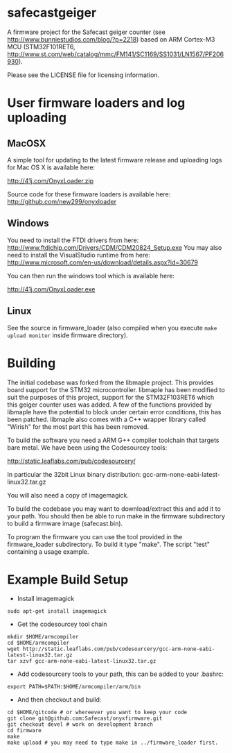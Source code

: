 safecastgeiger
==============

A firmware project for the Safecast geiger counter (see http://www.bunniestudios.com/blog/?p=2218) based on ARM Cortex-M3 MCU (STM32F101RET6, http://www.st.com/web/catalog/mmc/FM141/SC1169/SS1031/LN1567/PF206930).

Please see the LICENSE file for licensing information. 


User firmware loaders and log uploading
=======================================

MacOSX
------

A simple tool for updating to the latest firmware release and uploading logs for Mac OS X is available here:

http://41j.com/OnyxLoader.zip

Source code for these firmware loaders is available here: http://github.com/new299/onyxloader


Windows
-------

You need to install the FTDI drivers from here: http://www.ftdichip.com/Drivers/CDM/CDM20824_Setup.exe 
You may also need to install the VisualStudio runtime from here: http://www.microsoft.com/en-us/download/details.aspx?id=30679

You can then run the windows tool which is available here:

http://41j.com/OnyxLoader.exe


Linux
-------

See the source in firmware_loader (also compiled when you execute `make upload monitor` inside firmware directory).


Building
========

The initial codebase was forked from the libmaple project. This provides board support for the STM32 microcontroller. libmaple has been modified to suit the purposes of this project, support for the STM32F103RET6 which this geiger counter uses was added. A few of the functions provided by libmaple have the potential to block under certain error conditions, this has been patched. libmaple also comes with a C++ wrapper library called "Wirish" for the most part this has been removed.

To build the software you need a ARM G++ compiler toolchain that targets bare metal. We have been using the Codesourcey tools:

http://static.leaflabs.com/pub/codesourcery/

In particular the 32bit Linux binary distribution: gcc-arm-none-eabi-latest-linux32.tar.gz

You will also need a copy of imagemagick.

To build the codebase you may want to download/extract this and add it to your path. You should then be able to run make in the firmware subdirectory to build a firmware image (safecast.bin).

To program the firmware you can use the tool provided in the firmware_loader subdirectory. To build it type "make". The script "test" containing a usage example.

Example Build Setup
===================

* Install imagemagick

```
sudo apt-get install imagemagick
```
* Get the codesourcey tool chain

```
mkdir $HOME/armcompiler
cd $HOME/armcompiler
wget http://static.leaflabs.com/pub/codesourcery/gcc-arm-none-eabi-latest-linux32.tar.gz
tar xzvf gcc-arm-none-eabi-latest-linux32.tar.gz
```

* Add codesourcery tools to your path, this can be added to your .bashrc:

```
export PATH=$PATH:$HOME/armcompiler/arm/bin
```

*  And then checkout and build:

```
cd $HOME/gitcode # or whereever you want to keep your code 
git clone git@github.com:Safecast/onyxfirmware.git
git checkout devel # work on development branch
cd firmware
make
make upload # you may need to type make in ../firmware_loader first.
```
